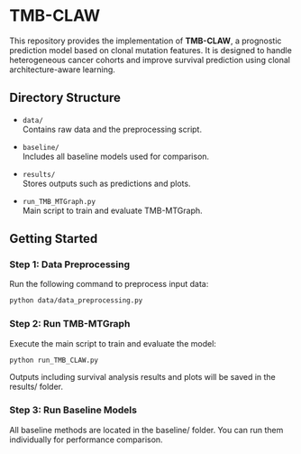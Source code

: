 # TMB-CLAW

This repository provides the implementation of **TMB-CLAW**, a prognostic prediction model based on clonal mutation features. It is designed to handle heterogeneous cancer cohorts and improve survival prediction using clonal architecture-aware learning.

## Directory Structure

- `data/`  
  Contains raw data and the preprocessing script.
  
- `baseline/`  
  Includes all baseline models used for comparison.

- `results/`  
  Stores outputs such as predictions and plots.

- `run_TMB_MTGraph.py`  
  Main script to train and evaluate TMB-MTGraph.

## Getting Started

### Step 1: Data Preprocessing

Run the following command to preprocess input data:

```bash
python data/data_preprocessing.py
```

### Step 2: Run TMB-MTGraph

Execute the main script to train and evaluate the model:

```bash
python run_TMB_CLAW.py
```

Outputs including survival analysis results and plots will be saved in the results/ folder.

### Step 3: Run Baseline Models

All baseline methods are located in the baseline/ folder. You can run them individually for performance comparison.
